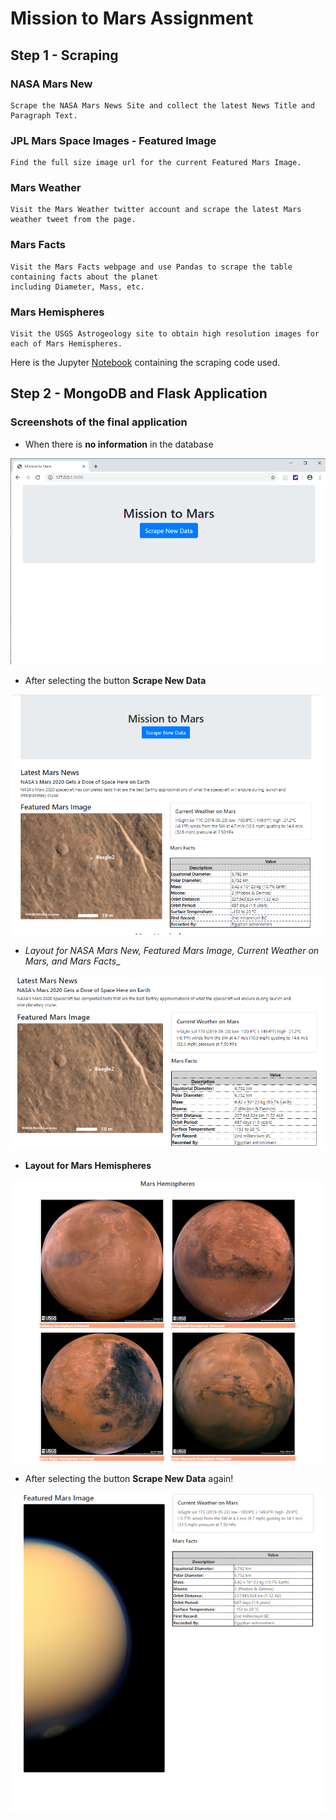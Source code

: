 # Mission to Mars Assignment

## Step 1 - Scraping

### NASA Mars New
    
	Scrape the NASA Mars News Site and collect the latest News Title and Paragraph Text.

### JPL Mars Space Images - Featured Image

    Find the full size image url for the current Featured Mars Image.

### Mars Weather

    Visit the Mars Weather twitter account and scrape the latest Mars weather tweet from the page.
		
### Mars Facts

    Visit the Mars Facts webpage and use Pandas to scrape the table containing facts about the planet 
    including Diameter, Mass, etc.

### Mars Hemispheres
	
    Visit the USGS Astrogeology site to obtain high resolution images for each of Mars Hemispheres.

	
Here is the Jupyter [Notebook](../Notebook) containing the scraping code used.


## Step 2 - MongoDB and Flask Application

### Screenshots of the final application

- When there is __no information__ in the database

![part1](Images/mtm1_a.png)


- After selecting the button __Scrape New Data__

![part2](Images/mtm1_b.png)


- _Layout for NASA Mars New, Featured Mars Image, Current Weather on Mars, and Mars Facts__ 

![part3](Images/mtm2.png)


- __Layout for Mars Hemispheres__

![part4](Images/mtm5.png)


- After selecting the button __Scrape New Data__ again!

![part5](Images/mtm6.png)
